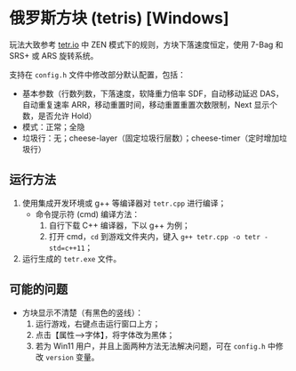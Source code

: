 # 俄罗斯方块 (tetris) [Windows]

玩法大致参考 [tetr.io](https://tetr.io/) 中 ZEN 模式下的规则，方块下落速度恒定，使用 7-Bag 和 SRS+ 或 ARS 旋转系统。

支持在 `config.h` 文件中修改部分默认配置，包括：
- 基本参数（行数列数，下落速度，软降重力倍率 SDF，自动移动延迟 DAS，自动重复速率 ARR，移动重置时间，移动重置重置次数限制，Next 显示个数，是否允许 Hold）
- 模式：正常；全隐
- 垃圾行：无；cheese-layer（固定垃圾行层数）；cheese-timer（定时增加垃圾行）

## 运行方法

1. 使用集成开发环境或 g++ 等编译器对 `tetr.cpp` 进行编译；
	- 命令提示符 (cmd) 编译方法：
		1. 自行下载 C++ 编译器，下以 g++ 为例；
		2. 打开 cmd，`cd` 到游戏文件夹内，键入 `g++ tetr.cpp -o tetr -std=c++11`；
2. 运行生成的 `tetr.exe` 文件。

## 可能的问题

- 方块显示不清楚（有黑色的竖线）：
	1. 运行游戏，右键点击运行窗口上方；
	2. 点击【属性-->字体】，将字体改为黑体；
	3. 若为 Win11 用户，并且上面两种方法无法解决问题，可在 `config.h` 中修改 `version` 变量。